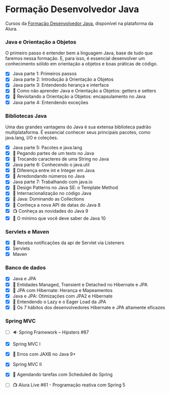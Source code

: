 # Formação Desenvolvedor Java

Cursos da [Formação Desenvolvedor Java](https://cursos.alura.com.br/formacao-java), disponível na plataforma da Alura.

### Java e Orientação a Objetos
O primeiro passo é entender bem a linguagem Java, base de tudo que faremos nessa formação. E, para isso, é essencial desenvolver um conhecimento sólido em orientação a objetos e boas práticas de código.

- [x] Java parte 1: Primeiros passos
- [x] Java parte 2: Introdução à Orientação a Objetos
- [x] Java parte 3: Entendendo herança e interface
- [x] :pencil: Como não aprender Java e Orientação a Objetos: getters e setters
- [x] :pencil: Revisitando a Orientação a Objetos: encapsulamento no Java
- [x] Java parte 4: Entendendo exceções

### Bibliotecas Java
Uma das grandes vantagens do Java é sua extensa biblioteca padrão multiplataforma. É essencial conhecer seus principais pacotes, como java.lang, I/O e coleções.

- [x] Java parte 5: Pacotes e java.lang
- [x] :pencil: Pegando partes de um texto no Java
- [x] :pencil: Trocando caracteres de uma String no Java
- [x] Java parte 6: Conhecendo o java.util
- [x] :pencil: Diferença entre int e Integer em Java
- [x] :pencil: Arredondando números no Java
- [x] Java parte 7: Trabalhando com java.io
- [x] :pencil: Design Patterns no Java SE: o Template Method
- [x] :pencil: Internacionalização no código Java
- [x] :pencil: Java: Dominando as Collections
- [x] :pencil: Conheça a nova API de datas do Java 8
- [x] :tv: Conheça as novidades do Java 9
- [x] :pencil: O mínimo que você deve saber de Java 10

### Servlets e Maven

- [x] :pencil: Receba notificações da api de Servlet via Listeners
- [x] Servlets
- [x] Maven

### Banco de dados

- [x] Java e JPA
- [x] :pencil: Entidades Managed, Transient e Detached no Hibernate e JPA
- [x] :pencil: JPA com Hibernate: Herança e Mapeamentos
- [x] Java e JPA: Otimizações com JPA2 e Hibernate
- [x] :pencil: Entendendo o Lazy e o Eager Load da JPA
- [x] :pencil: Os 7 hábitos dos desenvolvedores Hibernate e JPA altamente eficazes

### Spring MVC

- [ ] :sound: Spring Framework – Hipsters #87
- [x] Spring MVC I
- [x] :pencil: Erros com JAXB no Java 9+
- [x] Spring MVC II
- [x] :pencil: Agendando tarefas com Scheduled do Spring
- [ ] :tv: Alura Live #61 - Programação reativa com Spring 5



